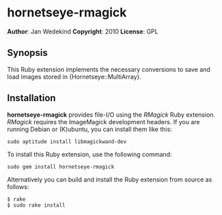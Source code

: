hornetseye-rmagick
==================

**Author**:       Jan Wedekind
**Copyright**:    2010
**License**:      GPL

Synopsis
--------

This Ruby extension implements the necessary conversions to save and load images stored in {Hornetseye::MultiArray}.

Installation
------------

**hornetseye-rmagick** provides file-I/O using the *RMagick* Ruby extension. *RMagick* requires the ImageMagick development headers. If you are running Debian or (K)ubuntu, you can install them like this:

    sudo aptitude install libmagickwand-dev

To install this Ruby extension, use the following command:

    sudo gem install hornetseye-rmagick 

Alternatively you can build and install the Ruby extension from source as follows:

    $ rake
    $ sudo rake install

